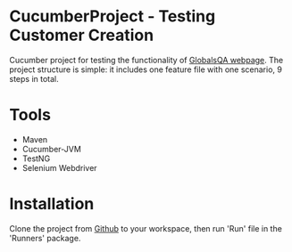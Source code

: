 # CucumberProject - Testing Customer Creation

Cucumber project for testing the functionality of [GlobalsQA webpage](https://www.globalsqa.com/angularJs-protractor/BankingProject/#/login).
The project structure is simple: it includes one feature file with one scenario, 9 steps in total.

# Tools

* Maven
* Cucumber-JVM
* TestNG
* Selenium Webdriver

# Installation

Clone the project from [Github]() to your workspace, then run 'Run' file in the 'Runners' package.
